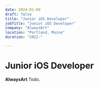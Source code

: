 ```yaml
---
date: 2024-01-09
draft: false
title: "Junior iOS Developer"
jobTitle: "Junior iOS Developer"
company: "AlwaysArt"
location: "Portland, Maine"
duration: "2022-"

---
```

# Junior iOS Developer 
**AlwaysArt**
Todo.
